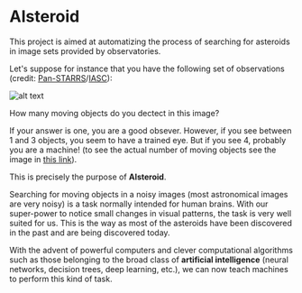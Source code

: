 # AIsteroid

This project is aimed at automatizing the process of searching for
asteroids in image sets provided by observatories.

Let's suppose for instance that you have the following set of
observations (credit:
[Pan-STARRS](https://panstarrs.stsci.edu/)/[IASC](http://iasc.hsutx.edu/)):

![alt text](https://raw.githubusercontent.com/seap-udea/AIsteroid/master/images/example-raw.gif)

How many moving objects do you dectect in this image? 

If your answer is one, you are a good obsever.  However, if you see
between 1 and 3 objects, you seem to have a trained eye.  But if you
see 4, probably you are a machine! (to see the actual number of moving
objects see the image in [this
link](https://raw.githubusercontent.com/seap-udea/AIsteroid/master/images/example-detection.gif)).

This is precisely the purpose of **AIsteroid**. 

Searching for moving objects in a noisy images (most astronomical
images are very noisy) is a task normally intended for human
brains. With our super-power to notice small changes in visual
patterns, the task is very well suited for us. This is the way as most
of the asteroids have been discovered in the past and are being
discovered today.

With the advent of powerful computers and clever computational
algorithms such as those belonging to the broad class of **artificial
intelligence** (neural networks, decision trees, deep learning, etc.),
we can now teach machines to perform this kind of task.

